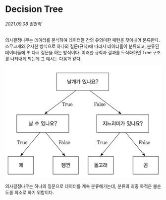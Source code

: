 # Decision Tree

###### 2021.09.08 정찬혁



의사결정나무는 데이터를 분석하여 데이터들 간의 유의미한 패턴을 찾아내어 분류한다. 스무고개와 유사한 방식으로 하나의 질문(규칙)에 따라서 데이터들이 분류되고, 분류된 데이터들에 또 다시 질문을 하는 방식이다. 이러한 규칙과 결과를 도식화하면 Tree 구조를 나타내게 되는데 그 예시는 다음과 같다.

![decision_tree](image\decision_tree.jpeg)

의사결정나무는 하나의 질문으로 데이터를 계속 분류해가는데, 분류의 최종 목적은 불순도를 최소로 하기 위함이다. 